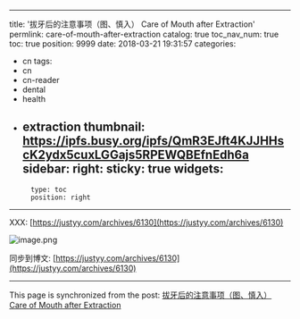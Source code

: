 
---
title: '拔牙后的注意事项（图、慎入） Care of Mouth after Extraction'
permlink: care-of-mouth-after-extraction
catalog: true
toc_nav_num: true
toc: true
position: 9999
date: 2018-03-21 19:31:57
categories:
- cn
tags:
- cn
- cn-reader
- dental
- health
- extraction
thumbnail: https://ipfs.busy.org/ipfs/QmR3EJft4KJJHHscK2ydx5cuxLGGajs5RPEWQBEfnEdh6a
sidebar:
    right:
        sticky: true
widgets:
    -
        type: toc
        position: right
---


XXX: [https://justyy.com/archives/6130](https://justyy.com/archives/6130)

![image.png](https://ipfs.busy.org/ipfs/QmR3EJft4KJJHHscK2ydx5cuxLGGajs5RPEWQBEfnEdh6a)

同步到博文: [https://justyy.com/archives/6130](https://justyy.com/archives/6130)

- - -

This page is synchronized from the post: [拔牙后的注意事项（图、慎入） Care of Mouth after Extraction](https://steemit.com/@justyy/care-of-mouth-after-extraction)
